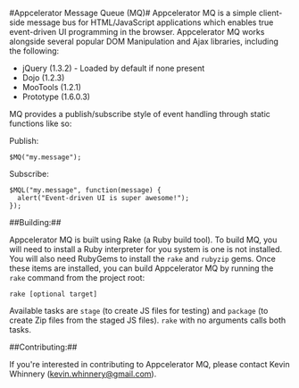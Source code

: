 #Appcelerator Message Queue (MQ)#
Appcelerator MQ is a simple client-side message bus for HTML/JavaScript applications
which enables true event-driven UI programming in the browser.  Appcelerator MQ works
alongside several popular DOM Manipulation and Ajax libraries, including the following:

* jQuery (1.3.2) - Loaded by default if none present
* Dojo (1.2.3)
* MooTools (1.2.1)
* Prototype (1.6.0.3)
  
MQ provides a publish/subscribe style of event handling through static functions like so:

Publish:

    $MQ("my.message");

Subscribe:

    $MQL("my.message", function(message) {
      alert("Event-driven UI is super awesome!");
    });

##Building:##

Appcelerator MQ is built using Rake (a Ruby build tool).  To build MQ, you will need to
install a Ruby interpreter for you system is one is not installed.  You will also need
RubyGems to install the `rake` and `rubyzip` gems.  Once these items are installed, you can
build Appcelerator MQ by running the `rake` command from the project root:

    rake [optional target]
    
Available tasks are `stage` (to create JS files for testing) and `package` (to create Zip
files from the staged JS files).  `rake`  with no arguments calls both tasks.

##Contributing:##

If you're interested in contributing to Appcelerator MQ, please contact Kevin
Whinnery (kevin.whinnery@gmail.com).